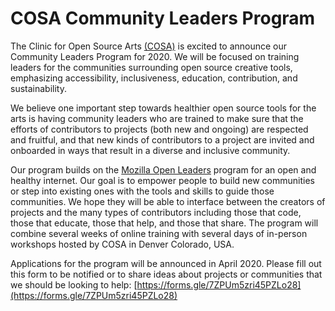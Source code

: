 # COSA Community Leaders Program

The Clinic for Open Source Arts [(COSA)](https://www.du.edu/ahss/opensourcearts/) is excited to announce our Community Leaders Program for 2020. We will be focused on training leaders for the communities surrounding open source creative tools, emphasizing accessibility, inclusiveness, education, contribution, and sustainability. 

We believe one important step towards healthier open source tools for the arts is having community leaders who are trained to make sure that the efforts of contributors to projects (both new and ongoing) are respected and fruitful, and that new kinds of contributors to a project are invited and onboarded in ways that result in a diverse and inclusive community.

Our program builds on the [Mozilla Open Leaders](https://foundation.mozilla.org/en/opportunity/mozilla-open-leaders/) program for an open and healthy internet. Our goal is to empower people to build new communities or step into existing ones with the tools and skills to guide those communities. We hope they will be able to interface between the creators of projects and the many types of contributors including those that code, those that educate, those that help, and those that share. The program will combine several weeks of online training with several days of in-person workshops hosted by COSA in Denver Colorado, USA.

Applications for the program will be announced in April 2020. Please fill out this form to be notified or to share ideas about projects or communities that we should be looking to help: [https://forms.gle/7ZPUm5zri45PZLo28](https://forms.gle/7ZPUm5zri45PZLo28)


